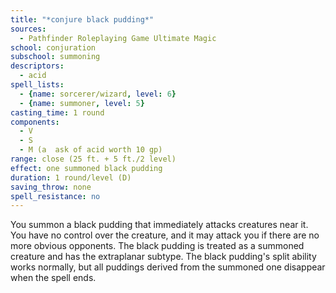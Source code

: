 ```yaml
---
title: "*conjure black pudding*"
sources:
  - Pathfinder Roleplaying Game Ultimate Magic
school: conjuration
subschool: summoning
descriptors:
  - acid
spell_lists:
  - {name: sorcerer/wizard, level: 6}
  - {name: summoner, level: 5}
casting_time: 1 round
components:
  - V
  - S
  - M (a  ask of acid worth 10 gp)
range: close (25 ft. + 5 ft./2 level)
effect: one summoned black pudding
duration: 1 round/level (D)
saving_throw: none
spell_resistance: no
---
```


You summon a black pudding that immediately attacks creatures near it. You have no control over the creature, and it may attack you if there are no more obvious opponents. The black pudding is treated as a summoned creature and has the extraplanar subtype. The black pudding's split ability works normally, but all puddings derived from the summoned one disappear when the spell ends.

